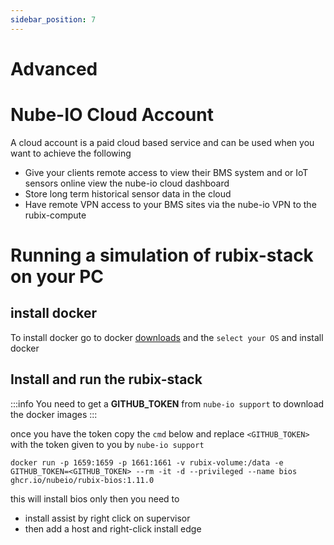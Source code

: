 ```yaml
---
sidebar_position: 7
---
```


# Advanced

# Nube-IO Cloud Account
A cloud account is a paid cloud based service and can be used when you want to achieve the following

- Give your clients remote access to view their BMS system and or IoT sensors online view the nube-io cloud dashboard
- Store long term historical sensor data in the cloud
- Have remote VPN access to your BMS sites via the nube-io VPN to the rubix-compute


# Running a simulation of rubix-stack on your PC

## install docker
To install docker go to docker [downloads](https://docs.docker.com/get-docker/) and the `select your OS` and install docker

## Install and run the rubix-stack

:::info
You need to get a **GITHUB_TOKEN** from `nube-io support` to download the docker images 
:::

once you have the token copy the `cmd` below and replace `<GITHUB_TOKEN>` with the token given to you by `nube-io support`

```
docker run -p 1659:1659 -p 1661:1661 -v rubix-volume:/data -e GITHUB_TOKEN=<GITHUB_TOKEN> --rm -it -d --privileged --name bios ghcr.io/nubeio/rubix-bios:1.11.0
```



this will install bios only
then you need to
* install assist by right click on supervisor
* then add a host and right-click install edge